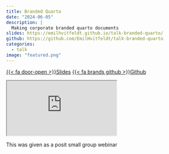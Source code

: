 ```yaml
---
title: Branded Quarto
date: "2024-06-05"
description: |
  Making corporate branded quarto documents
slides: https://emilhvitfeldt.github.io/talk-branded-quarto/
github: https://github.com/EmilHvitfeldt/talk-branded-quarto
categories:
  - talk
image: "featured.png"
---
```




<a href="https://emilhvitfeldt.github.io/talk-branded-quarto/" class="listing-slides btn-links">{{< fa door-open >}}Slides<a>
<a href="https://github.com/EmilHvitfeldt/talk-branded-quarto" class="listing-github btn-links">{{< fa brands github >}}Github<a>
      
<iframe class="slide-deck" src="https://emilhvitfeldt.github.io/talk-branded-quarto/"></iframe>
        
This was given as a posit small group webinar
